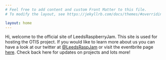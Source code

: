 ```yaml
---
# Feel free to add content and custom Front Matter to this file.
# To modify the layout, see https://jekyllrb.com/docs/themes/#overriding-theme-defaults

layout: home
---
```

Hi, welcome to the official site of LeedsRaspberryJam. This site is used for hosting the OTIS project. If you would like to learn more about
us you can have a look at our twitter at [@LeedsRaspJam](https://twitter.com/LeedsRaspJam) or visit the eventbrite page [here](https://www.eventbrite.co.uk/o/the-foundation-for-digital-creativity-19981872804). Check back here for updates on projects and lots more!
